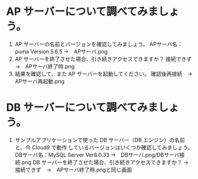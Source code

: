 # AP サーバーについて調べてみましょう。
1. AP サーバーの名前とバージョンを確認してみましょう。
   APサーバ名：puma Version 5.6.5 →　APサーバ.png
2. AP サーバーを終了させた場合、引き続きアクセスできますか？
    接続できず　→　APサーバ終了時.png
4. 結果を確認して、また AP サーバーを起動してください。
    確認後再接続　→　APサーバ再起動.png

# DB サーバーについて調べてみましょう。
1. サンプルアプリケーションで使った DB サーバー（DB エンジン）の名前と、今 Cloud9 で動作
しているバージョンはいくつか確認してみましょう。
   DBサーバ名：MySQL Server Ver8.0.33 →　DBサーバ.png/DBサーバ接続.png
DB サーバーを終了させた場合、引き続きアクセスできますか？
   →　接続できず　→　APサーバ終了時.pngと同じ画面
